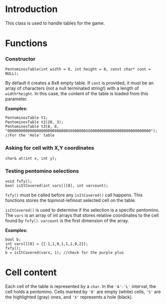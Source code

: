 # Introduction #

This class is used to handle tables for the game.

# Functions #
### Constructor ###
```
PentominosTable(int width = 8, int height = 8, const char* cont = NULL);
```
By default it creates a 8x8 empty table. If `cont` is provided, it must be an array of characters (not a null terminated string!) with a length of `width*height`. In this case, the content of the table is loaded from this parameter.

**Examples:**
```
PentominosTable t1;
PentominosTable t2(20, 3);
PentominosTable t3(8, 8, "000000000000000000000000000XX000000XX000000000000000000000000000"); //For the 'Hole' table
```

### Asking for cell with X,Y coordinates ###
```
char& at(int x, int y);
```

### Testing pentomino selections ###
```
void fxfy();
bool isItCovered(int vars[][8], int varcount);
```
`fxfy()` must be called before any `isItCovered()` call happens. This functions stores the topmost-lefmost selected cell on the table.

`isItCovered()` is used to determine if the selection is a specific pentomino. The `vars` is an array of int arrays that stores relative coordinates to the cell found by `fxfy()`. `varcount` is the first dimension of the array.

**Examples:**
```
bool b;
int vars[][8] = {{-1,1,0,1,1,1,0,2}};
fxfy();
b = isItCovered(vars, 1); //check for the purple plus
```

# Cell content #

Each cell of the table is represented by a `char`. In the `'A'-'L'` interval, the cell holds a pentomino. Cells marked by `'0'` are empty (white) cells, `'S'` are the highlighted (gray) ones, and `'X'` represents a hole (black).